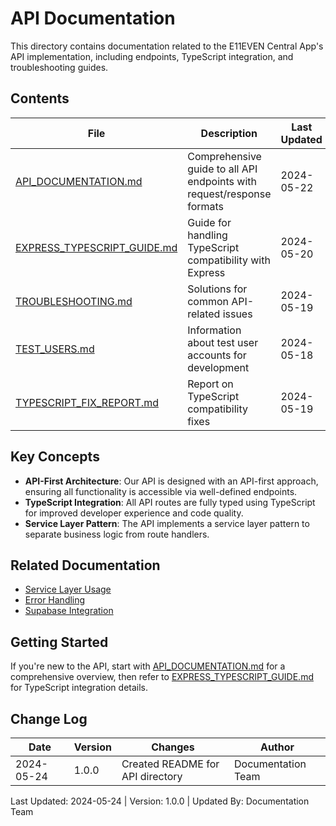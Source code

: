 # API Documentation

This directory contains documentation related to the E11EVEN Central App's API implementation, including endpoints, TypeScript integration, and troubleshooting guides.

## Contents

| File | Description | Last Updated |
|------|-------------|--------------|
| [API_DOCUMENTATION.md](./API_DOCUMENTATION.md) | Comprehensive guide to all API endpoints with request/response formats | 2024-05-22 |
| [EXPRESS_TYPESCRIPT_GUIDE.md](./EXPRESS_TYPESCRIPT_GUIDE.md) | Guide for handling TypeScript compatibility with Express | 2024-05-20 |
| [TROUBLESHOOTING.md](./TROUBLESHOOTING.md) | Solutions for common API-related issues | 2024-05-19 |
| [TEST_USERS.md](./TEST_USERS.md) | Information about test user accounts for development | 2024-05-18 |
| [TYPESCRIPT_FIX_REPORT.md](./TYPESCRIPT_FIX_REPORT.md) | Report on TypeScript compatibility fixes | 2024-05-19 |

## Key Concepts

- **API-First Architecture**: Our API is designed with an API-first approach, ensuring all functionality is accessible via well-defined endpoints.
- **TypeScript Integration**: All API routes are fully typed using TypeScript for improved developer experience and code quality.
- **Service Layer Pattern**: The API implements a service layer pattern to separate business logic from route handlers.

## Related Documentation

- [Service Layer Usage](../frontend/service_layer_usage.md)
- [Error Handling](../dev/error_handling.md)
- [Supabase Integration](../supabase/SUPABASE_INTEGRATION.md)

## Getting Started

If you're new to the API, start with [API_DOCUMENTATION.md](./API_DOCUMENTATION.md) for a comprehensive overview, then refer to [EXPRESS_TYPESCRIPT_GUIDE.md](./EXPRESS_TYPESCRIPT_GUIDE.md) for TypeScript integration details.

## Change Log

| Date | Version | Changes | Author |
|------|---------|---------|--------|
| 2024-05-24 | 1.0.0 | Created README for API directory | Documentation Team |

Last Updated: 2024-05-24 | Version: 1.0.0 | Updated By: Documentation Team 